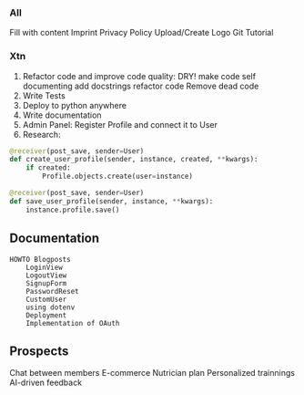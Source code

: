 ### All

Fill with content
    Imprint
    Privacy Policy
Upload/Create Logo
Git Tutorial

### Xtn

1. Refactor code and improve code quality:
	DRY!
 	make code self documenting
	add docstrings
	refactor code
	Remove dead code
3. Write Tests
4. Deploy to python anywhere
5. Write documentation
6. Admin Panel: Register Profile and connect it to User
7. Research:

```python
@receiver(post_save, sender=User)
def create_user_profile(sender, instance, created, **kwargs):
	if created:
		Profile.objects.create(user=instance)

@receiver(post_save, sender=User)
def save_user_profile(sender, instance, **kwargs):
	instance.profile.save()
```

## Documentation
	HOWTO Blogposts
		LoginView
		LogoutView
		SignupForm
		PasswordReset 
		CustomUser
		using dotenv
		Deployment
		Implementation of OAuth

## Prospects

Chat between members
E-commerce
Nutrician plan
Personalized trainnings
AI-driven feedback
